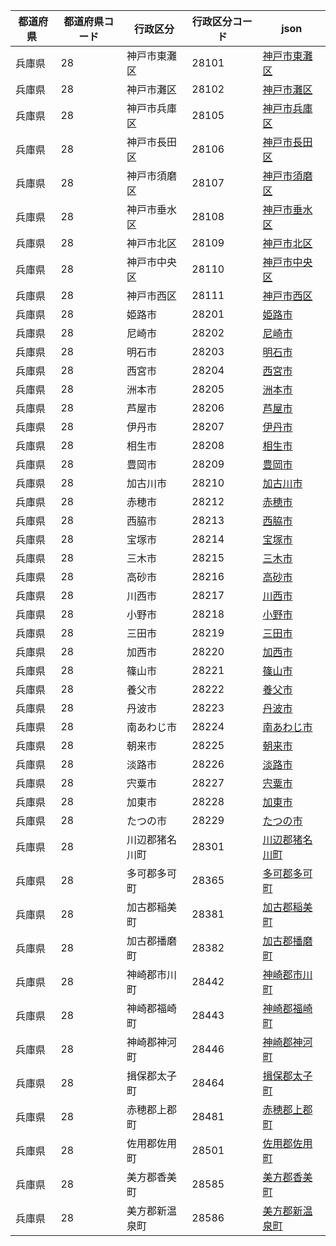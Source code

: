 |  都道府県  | 都道府県コード | 行政区分 | 行政区分コード | json |
|-----------|--------------|--------- |--------------|------|
| 兵庫県 | 28 | 神戸市東灘区 | 28101 | [神戸市東灘区](/topojson/28/28101.topojson) |
| 兵庫県 | 28 | 神戸市灘区 | 28102 | [神戸市灘区](/topojson/28/28102.topojson) |
| 兵庫県 | 28 | 神戸市兵庫区 | 28105 | [神戸市兵庫区](/topojson/28/28105.topojson) |
| 兵庫県 | 28 | 神戸市長田区 | 28106 | [神戸市長田区](/topojson/28/28106.topojson) |
| 兵庫県 | 28 | 神戸市須磨区 | 28107 | [神戸市須磨区](/topojson/28/28107.topojson) |
| 兵庫県 | 28 | 神戸市垂水区 | 28108 | [神戸市垂水区](/topojson/28/28108.topojson) |
| 兵庫県 | 28 | 神戸市北区 | 28109 | [神戸市北区](/topojson/28/28109.topojson) |
| 兵庫県 | 28 | 神戸市中央区 | 28110 | [神戸市中央区](/topojson/28/28110.topojson) |
| 兵庫県 | 28 | 神戸市西区 | 28111 | [神戸市西区](/topojson/28/28111.topojson) |
| 兵庫県 | 28 | 姫路市 | 28201 | [姫路市](/topojson/28/28201.topojson) |
| 兵庫県 | 28 | 尼崎市 | 28202 | [尼崎市](/topojson/28/28202.topojson) |
| 兵庫県 | 28 | 明石市 | 28203 | [明石市](/topojson/28/28203.topojson) |
| 兵庫県 | 28 | 西宮市 | 28204 | [西宮市](/topojson/28/28204.topojson) |
| 兵庫県 | 28 | 洲本市 | 28205 | [洲本市](/topojson/28/28205.topojson) |
| 兵庫県 | 28 | 芦屋市 | 28206 | [芦屋市](/topojson/28/28206.topojson) |
| 兵庫県 | 28 | 伊丹市 | 28207 | [伊丹市](/topojson/28/28207.topojson) |
| 兵庫県 | 28 | 相生市 | 28208 | [相生市](/topojson/28/28208.topojson) |
| 兵庫県 | 28 | 豊岡市 | 28209 | [豊岡市](/topojson/28/28209.topojson) |
| 兵庫県 | 28 | 加古川市 | 28210 | [加古川市](/topojson/28/28210.topojson) |
| 兵庫県 | 28 | 赤穂市 | 28212 | [赤穂市](/topojson/28/28212.topojson) |
| 兵庫県 | 28 | 西脇市 | 28213 | [西脇市](/topojson/28/28213.topojson) |
| 兵庫県 | 28 | 宝塚市 | 28214 | [宝塚市](/topojson/28/28214.topojson) |
| 兵庫県 | 28 | 三木市 | 28215 | [三木市](/topojson/28/28215.topojson) |
| 兵庫県 | 28 | 高砂市 | 28216 | [高砂市](/topojson/28/28216.topojson) |
| 兵庫県 | 28 | 川西市 | 28217 | [川西市](/topojson/28/28217.topojson) |
| 兵庫県 | 28 | 小野市 | 28218 | [小野市](/topojson/28/28218.topojson) |
| 兵庫県 | 28 | 三田市 | 28219 | [三田市](/topojson/28/28219.topojson) |
| 兵庫県 | 28 | 加西市 | 28220 | [加西市](/topojson/28/28220.topojson) |
| 兵庫県 | 28 | 篠山市 | 28221 | [篠山市](/topojson/28/28221.topojson) |
| 兵庫県 | 28 | 養父市 | 28222 | [養父市](/topojson/28/28222.topojson) |
| 兵庫県 | 28 | 丹波市 | 28223 | [丹波市](/topojson/28/28223.topojson) |
| 兵庫県 | 28 | 南あわじ市 | 28224 | [南あわじ市](/topojson/28/28224.topojson) |
| 兵庫県 | 28 | 朝来市 | 28225 | [朝来市](/topojson/28/28225.topojson) |
| 兵庫県 | 28 | 淡路市 | 28226 | [淡路市](/topojson/28/28226.topojson) |
| 兵庫県 | 28 | 宍粟市 | 28227 | [宍粟市](/topojson/28/28227.topojson) |
| 兵庫県 | 28 | 加東市 | 28228 | [加東市](/topojson/28/28228.topojson) |
| 兵庫県 | 28 | たつの市 | 28229 | [たつの市](/topojson/28/28229.topojson) |
| 兵庫県 | 28 | 川辺郡猪名川町 | 28301 | [川辺郡猪名川町](/topojson/28/28301.topojson) |
| 兵庫県 | 28 | 多可郡多可町 | 28365 | [多可郡多可町](/topojson/28/28365.topojson) |
| 兵庫県 | 28 | 加古郡稲美町 | 28381 | [加古郡稲美町](/topojson/28/28381.topojson) |
| 兵庫県 | 28 | 加古郡播磨町 | 28382 | [加古郡播磨町](/topojson/28/28382.topojson) |
| 兵庫県 | 28 | 神崎郡市川町 | 28442 | [神崎郡市川町](/topojson/28/28442.topojson) |
| 兵庫県 | 28 | 神崎郡福崎町 | 28443 | [神崎郡福崎町](/topojson/28/28443.topojson) |
| 兵庫県 | 28 | 神崎郡神河町 | 28446 | [神崎郡神河町](/topojson/28/28446.topojson) |
| 兵庫県 | 28 | 揖保郡太子町 | 28464 | [揖保郡太子町](/topojson/28/28464.topojson) |
| 兵庫県 | 28 | 赤穂郡上郡町 | 28481 | [赤穂郡上郡町](/topojson/28/28481.topojson) |
| 兵庫県 | 28 | 佐用郡佐用町 | 28501 | [佐用郡佐用町](/topojson/28/28501.topojson) |
| 兵庫県 | 28 | 美方郡香美町 | 28585 | [美方郡香美町](/topojson/28/28585.topojson) |
| 兵庫県 | 28 | 美方郡新温泉町 | 28586 | [美方郡新温泉町](/topojson/28/28586.topojson) |
